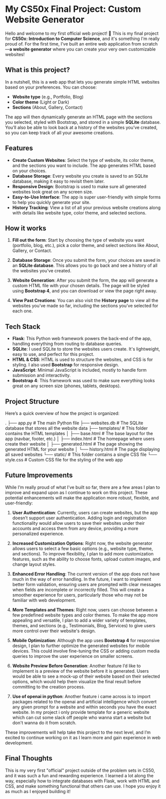 # My CS50x Final Project: Custom Website Generator

Hello and welcome to my first official web project! 🎉 This is my final project for **CS50x: Introduction to Computer Science**, and it's something I'm really proud of. For the first time, I’ve built an entire web application from scratch—**a website generator** where you can create your very own customizable websites!

## What is this project?

In a nutshell, this is a web app that lets you generate simple HTML websites based on your preferences. You can choose:
- **Website type** (e.g., Portfolio, Blog)
- **Color theme** (Light or Dark)
- **Sections** (About, Gallery, Contact)

The app will then dynamically generate an HTML page with the sections you selected, styled with Bootstrap, and stored in a simple **SQLite** database. You’ll also be able to look back at a history of the websites you’ve created, so you can keep track of all your awesome creations.

## Features

- **Create Custom Websites**: Select the type of website, its color theme, and the sections you want to include. The app generates HTML based on your choices.
- **Database Storage**: Every website you create is saved to an SQLite database, making it easy to revisit them later.
- **Responsive Design**: Bootstrap is used to make sure all generated websites look great on any screen size.
- **Easy-to-Use Interface**: The app is super user-friendly with simple forms to help you quickly generate your site.
- **History Tracking**: View a list of all your previous website creations along with details like website type, color theme, and selected sections.

## How it works

1. **Fill out the form**: Start by choosing the type of website you want (portfolio, blog, etc.), pick a color theme, and select sections like About, Gallery, or Contact.

2. **Database Storage**: Once you submit the form, your choices are saved in an **SQLite database**. This allows you to go back and see a history of all the websites you've created.

3. **Website Generation**: After you submit the form, the app will generate a custom HTML file with your chosen details. The page will be styled using **Bootstrap 4**, and you can download or view the page right away.

4. **View Past Creations**: You can also visit the **History page** to view all the websites you’ve made so far, including the sections you’ve selected for each one.

## Tech Stack

- **Flask**: This Python web framework powers the back-end of the app, handling everything from routing to database queries.
- **SQLite**: I used SQLite to store the websites users create. It's lightweight, easy to use, and perfect for this project.
- **HTML & CSS**: HTML is used to structure the websites, and CSS is for styling. I also used **Bootstrap** for responsive design.
- **JavaScript**: Minimal JavaScript is included, mostly to handle form submission and interactivity.
- **Bootstrap 4**: This framework was used to make sure everything looks great on any screen size (phones, tablets, desktops).

## Project Structure

Here’s a quick overview of how the project is organized:

.
├── app.py                  # The main Python file
├── websites.db             # The SQLite database that stores all the website data
├── templates/              # This folder contains the HTML templates
│   ├── base.html           # The base layout for the app (navbar, footer, etc.)
│   ├── index.html          # The homepage where users create their website
│   ├── generated.html      # The page showing the generated HTML for your website
│   └── history.html        # The page displaying all saved websites
└── static/                 # This folder contains a single CSS file
    └── style.css           # Custom CSS file for the styling of the web app


## Future Improvements

While I’m really proud of what I’ve built so far, there are a few areas I plan to improve and expand upon as I continue to work on this project. These potential enhancements will make the application more robust, flexible, and user-friendly:

1. **User Authentication**:
   Currently, users can create websites, but the app doesn’t support user authentication. Adding login and registration functionality would allow users to save their websites under their accounts and access them from any device, providing a more personalized experience.

2. **Increased Customization Options**:
   Right now, the website generator allows users to select a few basic options (e.g., website type, theme, and sections). To improve flexibility, I plan to add more customization features, such as the ability to choose fonts, upload custom images, and change layout styles.

3. **Enhanced Error Handling**:
   The current version of the app does not have much in the way of error handling. In the future, I want to implement better form validation, ensuring users are prompted with clear messages when fields are incomplete or incorrectly filled. This will create a smoother experience for users, particularly those who may not be familiar with web development.

4. **More Templates and Themes**:
   Right now, users can choose between a few predefined website types and color themes. To make the app more appealing and versatile, I plan to add a wider variety of templates, themes, and sections (e.g., Testimonials, Blog, Services) to give users more control over their website's design.

5. **Mobile Optimization**:
   Although the app uses **Bootstrap 4** for responsive design, I plan to further optimize the generated websites for mobile devices. This could involve fine-tuning the CSS or adding custom media queries to improve the user experience on smaller screens.

6. **Website Preview Before Generation**:
   Another feature I’d like to implement is a preview of the website before it is generated. Users would be able to see a mock-up of their website based on their selected options, which would help them visualize the final result before committing to the creation process.

7. **Use of openai in python**:
    Another feature i came across is to import packages related to the openai and artificial intelligence which convert any given prompt for a website and within seconds you have the exact website.
    In my project i only provide template for a generic website which can cut some slack off people who wanna start a website but don't wanna do it from scratch.

These improvements will help take this project to the next level, and I’m excited to continue working on it as I learn more and gain experience in web development.

## Final Thoughts
This is my very first "official" project outside of the problem sets in CS50, and it was such a fun and rewarding experience. I learned a lot along the way, especially how to integrate databases with Flask, work with HTML and CSS, and make something functional that others can use. I hope you enjoy it as much as I enjoyed building it!
